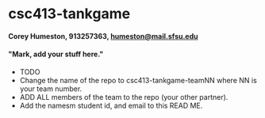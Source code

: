 # csc413-tankgame

#### Corey Humeston, 913257363, humeston@mail.sfsu.edu

#### "Mark, add your stuff here."

- TODO
- Change the name of the repo to csc413-tankgame-teamNN where NN is your team number.
- ADD ALL members of the team to the repo (your other partner).
- Add the namesm student id, and email to this READ ME.
